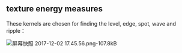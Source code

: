 ## texture energy measures　　　　　

These kernels are chosen for finding the level, edge, spot, wave and ripple：

![屏幕快照 2017-12-02 17.45.56.png-107.8kB][6]



  [6]:http://static.zybuluo.com/sixijinling/uc8wzkix23n7kv16i4lv6dxk/%E5%B1%8F%E5%B9%95%E5%BF%AB%E7%85%A7%202017-12-02%2017.45.56.png

